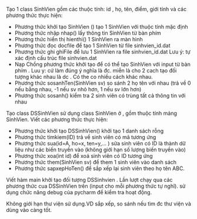Tạo 1 class SinhVien gồm các thuộc tính: id , họ, tên, điểm, giới tính và
các phương thức thực hiện:
* Phương thức khởi tạo SinhVien () tạo 1 SinhVien với thuộc tính mặc định
* Phương thức nhập nhap() lấy thông tin SinhVien từ bàn phím
* Phương thức hiển thị hienthi() 1 SinhVien ra màn hình
* Phương thức đọc docfile để tạo 1 SinhVien từ file sinhvien_id.dat
* Phương thức ghi ghiFile để lưu 1 SinhVien ra file sinhvien_id.dat
Lưu ý: tự xác định cấu trúc file sinhvien.dat
* Nạp Chồng phương thức khởi tạo để có thể tạo SinhVien với input từ bàn phím . 
Luu y: cứ làm đúng ý nghĩa là đc. miễn là cho 2 cach tạo đối tượng khác nhau là dc . Có the co nhiều cách khác nhau.
* Phương thức sosanhTen(SinhVien sv) so sánh 2 họ tên với nhau (trả về 0 nếu
bằng nhau, -1 nếu sv nhỏ hơn, 1 nếu sv lớn hơn)
* Phương thức sosanh() kiểm tra 2 sinh viên có trùng tất cả thông tin với nhau

Tạo class DSSinhVien sử dụng class SinhVien ở , gồm  thuộc tính mảng SinhVien. Viết các phương thức thực hiện:
* Phương thức khởi tạo DSSinhVien() khởi tạo 1 danh sách rỗng
* Phương thức timkiem(ID) trả về sinh viên có mã tương ứng
* Phương thức sua(id=A, ho=x, ten=y,...  ) sửa sinh viên có ID là thành dữ liệu như các biến truyền vào (không giới hạn số lượng biến truyền vào)
* Phương thức xoa(int id) để xoá sinh viên có ID tương ứng
* Phương thức them(SinhVien sv) để them 1 sinh viên vào danh sách
* Phương thức sapxepHoTen() để sắp xếp lại sinh viên theo họ tên ABC.

Viết hàm main khởi tạo đối tượng DSSinhvien . Lần lượt chạy qua các phương thức cua DSSinhVien trên (input cho mỗi phương thức tự nghĩ). sử dụng chức năng debug của pycharm để kiểm tra hoạt động.

Không giới hạn thư viện sử dụng.VD sắp xếp, so sánh nếu tìm đc thư viện và dùng vào càng tốt.
